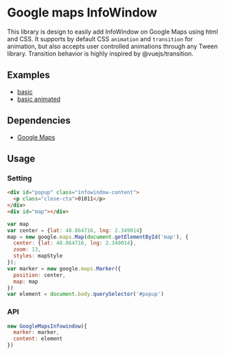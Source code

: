 # Google maps InfoWindow

This library is design to easily add InfoWindow on Google Maps using html and CSS.
It supports by default CSS `animation` and `transition` for animation, but also accepts user controlled animations through any Tween library.
Transition behavior is highly inspired by @vuejs/transition.

## Examples
* [basic](https://codepen.io/trinketmage/full/ZMvrLM)
* [basic animated](https://codepen.io/trinketmage/full/KxZQvR)

## Dependencies
* [Google Maps](https://developers.google.com/maps/documentation/javascript/tutorial)

## Usage

### Setting

```html
<div id="popup" class="infowindow-content">
  <p class="close-cta">01011</p>
</div>
<div id="map"></div>
```
```js
var map
var center = {lat: 48.864716, lng: 2.349014}
map = new google.maps.Map(document.getElementById('map'), {
  center: {lat: 48.864716, lng: 2.349014},
  zoom: 13,
  styles: mapStyle
});
var marker = new google.maps.Marker({
  position: center,
  map: map
})
var element = document.body.querySelector('#popup')
```

### API
```js
new GoogleMapsInfowindow({
  marker: marker,
  content: element
})
```
